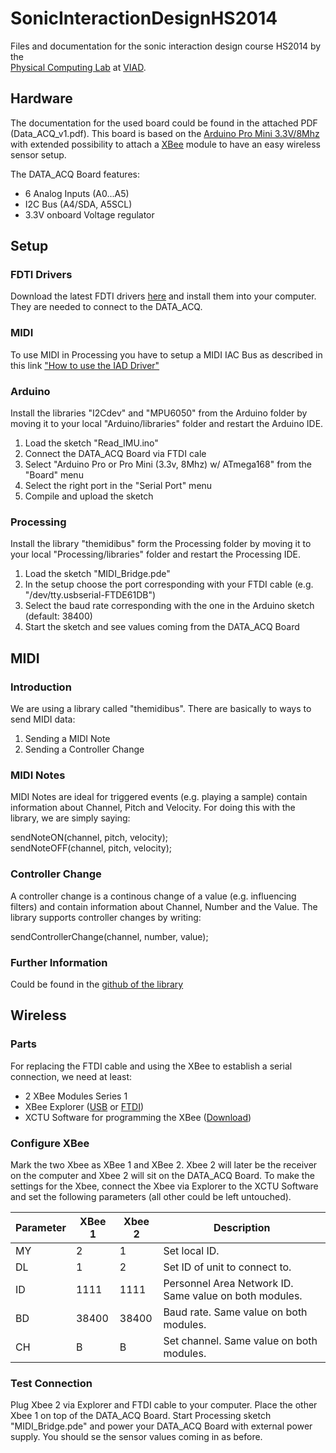 # SonicInteractionDesignHS2014

Files and documentation for the sonic interaction design course HS2014 by the  
[Physical Computing Lab](http://blog.zhdk.ch/physicalcomputinglab) at [VIAD](http://iad.zhdk.ch).

## Hardware

The documentation for the used board could be found in the attached PDF (Data_ACQ_v1.pdf). This board is based on the [Arduino Pro Mini 3.3V/8Mhz](http://arduino.cc/en/pmwiki.php?n=Main/ArduinoBoardProMini) with extended possibility to attach a [XBee](https://www.sparkfun.com/products/11215) module to have an easy wireless sensor setup. 

The DATA_ACQ Board features:

* 6 Analog Inputs (A0...A5)
* I2C Bus (A4/SDA, A5SCL)
* 3.3V onboard Voltage regulator

## Setup

### FDTI Drivers

Download the latest FDTI drivers [here](http://www.ftdichip.com/drivers/VCP/MacOSX/FTDIUSBSerialDriver_v2_2_18.dmg) and install them into your computer. They are needed to connect to the DATA_ACQ.

### MIDI
To use MIDI in Processing you have to setup a MIDI IAC Bus as described in this link ["How to use the IAD Driver"](https://sites.google.com/site/mfalab/mac-stuff/how-to-use-the-iac-driver)

### Arduino

Install the libraries "I2Cdev" and "MPU6050" from the Arduino folder by moving it to your local "Arduino/libraries" folder and restart the Arduino IDE. 

1. Load the sketch "Read_IMU.ino"
2. Connect the DATA_ACQ Board via FTDI cale
3. Select "Arduino Pro or Pro Mini (3.3v, 8Mhz) w/ ATmega168" from the "Board" menu
4. Select the right port in the "Serial Port" menu
5. Compile and upload the sketch

### Processing

Install the library "themidibus" form the Processing folder by moving it to your local "Processing/libraries" folder and restart the Processing IDE.

1. Load the sketch "MIDI_Bridge.pde"
2. In the setup choose the port corresponding with your FTDI cable (e.g. "/dev/tty.usbserial-FTDE61DB")
3. Select the baud rate corresponding with the one in the Arduino sketch (default: 38400)
4. Start the sketch and see values coming from the DATA_ACQ Board

## MIDI

### Introduction

We are using a library called "themidibus". There are basically to ways to send MIDI data:

1. Sending a MIDI Note
2. Sending a Controller Change

### MIDI Notes

MIDI Notes are ideal for triggered events (e.g. playing a sample) contain information about Channel, Pitch and Velocity. For doing this with the library, we are simply saying:

sendNoteON(channel, pitch, velocity);  
sendNoteOFF(channel, pitch, velocity);

### Controller Change

A controller change is a continous change of a value (e.g. influencing filters) and contain information about Channel, Number and the Value. The library supports controller changes by writing:

sendControllerChange(channel, number, value);

### Further Information

Could be found in the [github of the library](https://github.com/sparks/themidibus)

## Wireless

### Parts

For replacing the FTDI cable and using the XBee to establish a serial connection, we need at least:

* 2 XBee Modules Series 1
* XBee Explorer  ([USB](https://www.sparkfun.com/products/11812) or [FTDI](https://www.sparkfun.com/products/11373))
* XCTU Software for programming the XBee ([Download](http://www.digi.com/products/wireless-wired-embedded-solutions/zigbee-rf-modules/xctu))

### Configure XBee

Mark the two Xbee as XBee 1 and XBee 2. Xbee 2 will later be the receiver on the computer and Xbee 2 will sit on the DATA_ACQ Board. To make the settings for the Xbee, connect the Xbee via Explorer to the XCTU Software and set the following parameters (all other could be left untouched).

| Parameter | XBee 1 | Xbee 2 | Description                                            |
|-----------|--------|--------|--------------------------------------------------------|
| MY        | 2      | 1      | Set local ID.                                          |
| DL        | 1      | 2      | Set ID of unit to connect to.                          |
| ID        | 1111   | 1111   | Personnel Area Network ID. Same value on both modules. |
| BD        | 38400  | 38400  | Baud rate. Same value on both modules.                 |
| CH        | B      | B      | Set channel. Same value on both modules.               |

### Test Connection

Plug Xbee 2 via Explorer and FTDI cable to your computer. Place the other Xbee 1 on top of the DATA_ACQ Board. Start Processing sketch "MIDI_Bridge.pde" and power your DATA_ACQ Board with external power supply. You should se the sensor values coming in as before.
